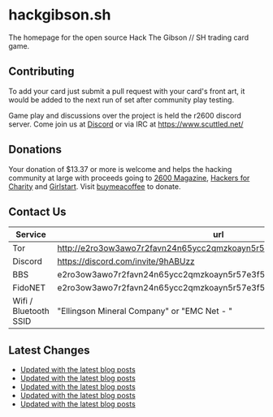 # hackgibson.sh
The homepage for the open source Hack The Gibson // SH trading card game.


## Contributing

To add your card just submit a pull request with your card's front art, it would be added to the next run of set after community play testing.

Game play and discussions over the project is held the r2600 discord server. Come join us at [Discord](https://discord.com/invite/9hABUzz) or via IRC at https://www.scuttled.net/


## Donations

Your donation of $13.37 or more is welcome and helps the hacking community at large with proceeds going to [2600 Magazine](https://2600.com/), [Hackers for Charity](https://hackersforcharity.org) and [Girlstart](https://girlstart.org).  Visit [buymeacoffee](https://www.buymeacoffee.com/hackgibson.sh) to donate.


## Contact Us

Service | url
-|-
Tor | http://e2ro3ow3awo7r2favn24n65ycc2qmzkoayn5r57e3f56nvjwdcgg32ad.onion
Discord | https://discord.com/invite/9hABUzz
BBS | e2ro3ow3awo7r2favn24n65ycc2qmzkoayn5r57e3f56nvjwdcgg32ad.onion:23
FidoNET | e2ro3ow3awo7r2favn24n65ycc2qmzkoayn5r57e3f56nvjwdcgg32ad.onion:24554
Wifi / Bluetooth SSID | "Ellingson Mineral Company" or "EMC Net - <fidonet address>"

## Latest Changes
<!-- BLOG-POST-LIST:START -->
- [Updated with the latest blog posts](https://github.com/DFW2600/hackgibson.sh/commit/378a21a1b38f240e1a96bb6b89a97b4820ccea98)
- [Updated with the latest blog posts](https://github.com/DFW2600/hackgibson.sh/commit/1b4db19166a672410bf3c40540a5de6855228f13)
- [Updated with the latest blog posts](https://github.com/DFW2600/hackgibson.sh/commit/b90ac356150a10cbd5e0e879b4eecbd2456d8688)
- [Updated with the latest blog posts](https://github.com/DFW2600/hackgibson.sh/commit/514bc0c976e406e6e65ed464b851a25012ae7d33)
- [Updated with the latest blog posts](https://github.com/DFW2600/hackgibson.sh/commit/0f0eff8e5c2d94c77a29c54b824f1f4dadfe0d63)
<!-- BLOG-POST-LIST:END -->

